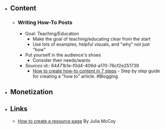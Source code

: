 - ## Content
	- ### Writing How-To Posts
		- Goal: Teaching/Education
			- Make the goal of teaching/educating clear from the start
			- Use lots of examples, helpful visuals, and "why" not just "how"
		- Put yourself in the audience's shoes
			- Consider their needs/wants
		- *Sources*
		  id:: 64471b1e-f0d4-406d-a170-76cf2e251739
			- [How to create how-to content in 7 steps](https://searchengineland.com/create-how-to-content-395618) - Step by step guide for creating a "how to" article. #Blogging
- ## Monetization
- ## Links
	- [How to create a resource page](https://searchengineland.com/create-resource-page-398815) By Julia McCoy